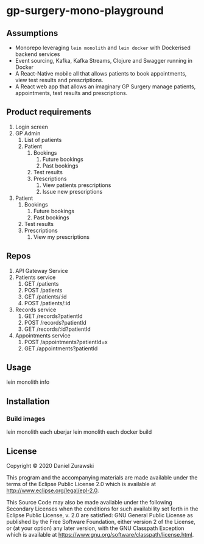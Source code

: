 # gp-surgery-mono-playground

## Assumptions
* Monorepo leveraging `lein monolith` and `lein docker` with Dockerised backend services
* Event sourcing, Kafka, Kafka Streams, Clojure and Swagger running in Docker
* A React-Native mobile all that allows patients to book appointments, view test results and prescriptions.
* A React web app that allows an imaginary GP Surgery manage patients, appointments, test results and prescriptions.

## Product requirements
1. Login screen 
2. GP Admin 
    1. List of patients
    2. Patient
        1. Bookings
            1. Future bookings
            2. Past bookings
        2. Test results
        3. Prescriptions
            1. View patients prescriptions
            2. Issue new prescriptions
3. Patient
    1. Bookings
        1. Future bookings
        2. Past bookings
    2. Test results
    3. Prescriptions
        1. View my prescriptions

## Repos
1. API Gateway Service 
2. Patients service
    1. GET /patients
    2. POST /patients
    3. GET /patients/:id
    4. POST /patients/:id
1. Records service
    1. GET /records?patientId
    2. POST /records?patientId
    3. GET /records/:id?patientId
2. Appointments service
    1. POST /appointments?patientId=x
    2. GET /appointments?patientId

## Usage

lein monolith info

## Installation

### Build images
lein monolith each uberjar
lein monolith each docker build

## License

Copyright © 2020 Daniel Zurawski

This program and the accompanying materials are made available under the
terms of the Eclipse Public License 2.0 which is available at
http://www.eclipse.org/legal/epl-2.0.

This Source Code may also be made available under the following Secondary
Licenses when the conditions for such availability set forth in the Eclipse
Public License, v. 2.0 are satisfied: GNU General Public License as published by
the Free Software Foundation, either version 2 of the License, or (at your
option) any later version, with the GNU Classpath Exception which is available
at https://www.gnu.org/software/classpath/license.html.
